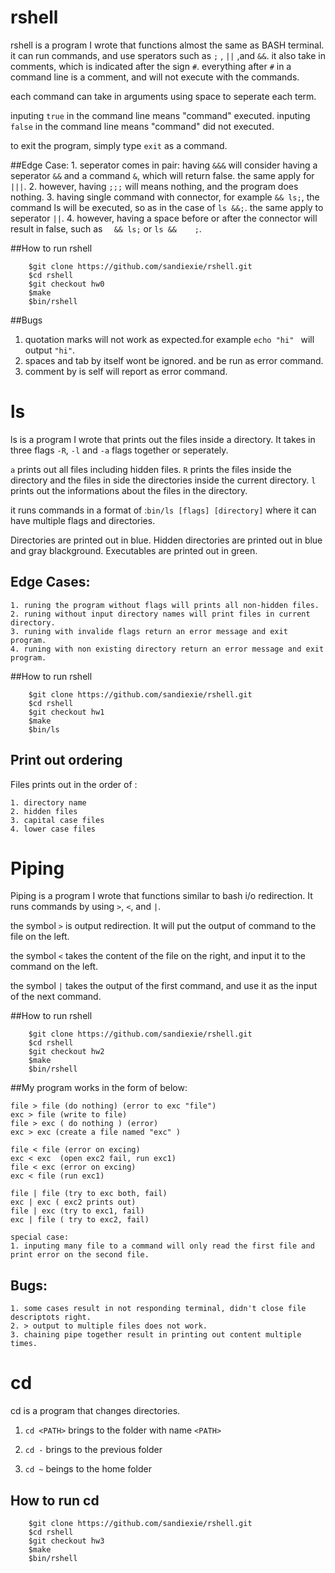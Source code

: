 # rshell

rshell is a program I wrote that functions almost the same as BASH terminal.
it can run commands, and use sperators such as `;` , `||` ,and `&&`.
it also take in comments, which is indicated after the sign `#`. everything after `#` in a command line is a comment, and will not execute with the commands.

each command can take in arguments using space to seperate each term.

inputing `true` in the command line means "command" executed.
inputing `false` in the command line means "command" did not executed.

to exit the program, simply type `exit` as a command.


##Edge Case:
	1. seperator comes in pair: having `&&&` will consider having a seperator `&&` and a 
	   command `&`, which will return false. the same apply for `|||`.
	2. however, having `;;;` will means nothing, and the program does nothing.
	3. having single command with connector, for example `&& ls;`, the command ls will be 
	   executed, so as in the case of `ls &&;`. the same apply to seperator `||`.
	4. however, having a space before or after the connector will result in false, such 
	   as `  && ls;` or `ls &&    ;`.  

##How to run rshell

```
	$git clone https://github.com/sandiexie/rshell.git
	$cd rshell
	$git checkout hw0
	$make
	$bin/rshell
```

##Bugs
1. quotation marks will not work as expected.for example `echo "hi" ` will output `"hi"`.
2. spaces and tab by itself wont be ignored. and be run as error command.
3. comment by is self will report as error command.


# ls

ls is a program I wrote that prints out the files inside a directory.
It takes in three flags `-R`,  `-l` and  `-a` flags together or seperately.

`a` prints out all files including hidden files.
`R` prints the files inside the directory and the files in side the directories inside the current directory.
`l` prints out the informations about the files in the directory.


it runs commands in a format of :`bin/ls [flags] [directory]` where it can have multiple flags and directories.

Directories are printed out in blue. 
Hidden directories are printed out in blue and gray blackground. 
Executables are printed out in green. 

## Edge Cases:
	1. runing the program without flags will prints all non-hidden files.
  	2. runing without input directory names will print files in current directory.
	3. runing with invalide flags return an error message and exit program.
	4. runing with non existing directory return an error message and exit program.

##How to run rshell

```
	$git clone https://github.com/sandiexie/rshell.git
	$cd rshell
	$git checkout hw1
	$make
	$bin/ls
```

## Print out ordering

Files prints out in the order of :

	1. directory name
	2. hidden files
	3. capital case files
	4. lower case files


# Piping

Piping is a program I wrote that functions similar to bash i/o redirection.
It runs commands by using `>`, `<`, and `|`.

the symbol `>` is output redirection. It will put the output of command to the file on the left.

the symbol `<` takes the content of the file on the right, and input it to the command on the left.

the symbol `|` takes the output of the first command, and use it as the input of the next command.

##How to run rshell

```
	$git clone https://github.com/sandiexie/rshell.git
	$cd rshell
	$git checkout hw2
	$make
	$bin/rshell
```

##My program works in the form of below:

	file > file (do nothing) (error to exc "file")
	exc > file (write to file)
	file > exc ( do nothing ) (error)
	exc > exc (create a file named "exc" )

	file < file (error on excing)
	exc < exc  (open exc2 fail, run exc1)
	file < exc (error on excing)
	exc < file (run exc1)

	file | file (try to exc both, fail)
	exc | exc ( exc2 prints out)
	file | exc (try to exc1, fail)
	exc | file ( try to exc2, fail)

	special case:
	1. inputing many file to a command will only read the first file and print error on the second file.

## Bugs:
	1. some cases result in not responding terminal, didn't close file descriptots right.
	2. > output to multiple files does not work.
	3. chaining pipe together result in printing out content multiple times.

# cd

cd is a program that changes directories.

1. `cd <PATH>` brings to the folder with name `<PATH>`

2. `cd -` brings to the previous folder

3. `cd ~` beings to the home folder

## How to run cd

```
	$git clone https://github.com/sandiexie/rshell.git
	$cd rshell
	$git checkout hw3
	$make
	$bin/rshell
```

